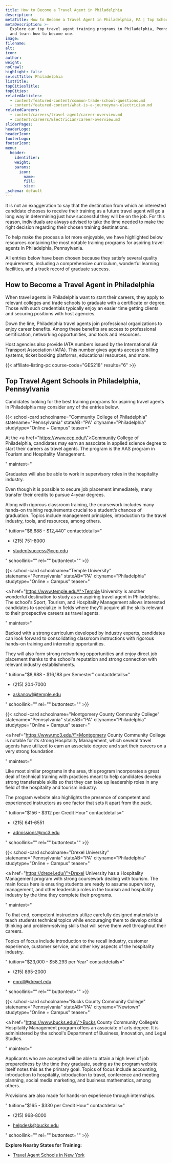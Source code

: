 ```yaml
---
title: How to Become a Travel Agent in Philadelphia
description:
metaTitle: How to Become a Travel Agent in Philadelphia, PA | Top Schools
metaDescription: >-
  Explore our top travel agent training programs in Philadelphia, Pennsylvania,
  and learn how to become one. 
image:
filename:
alt:
icon:
author:
weight:
noCrawl:
highlight: false
selectTitle: Philadelphia
listTitle:
topCitiesTitle:
topCities:
relatedArticles:
  - content/featured-content/common-trade-school-questions.md
  - content/featured-content/what-is-a-journeyman-electrician.md
relatedCareers:
  - content/careers/travel-agent/career-overview.md
  - content/careers/Electrician/career-overview.md
sliderPages:
headerLogo:
headerIcon:
footerLogo:
footerIcon:
menu:
  header:
    identifier:
    weight:
    params:
      icon:
        name:
        fill:
        size:
_schema: default
---
```

It is not an exaggeration to say that the destination from which an interested candidate chooses to receive their training as a future travel agent will go a long way in determining just how successful they will be on the job. For this reason, individuals are always advised to take the time needed to make the right decision regarding their chosen training destinations.

To help make the process a lot more enjoyable, we have highlighted below resources containing the most notable training programs for aspiring travel agents in Philadelphia, Pennsylvania.

All entries below have been chosen because they satisfy several quality requirements, including a comprehensive curriculum, wonderful learning facilities, and a track record of graduate success.

## **How to Become a Travel Agent in Philadelphia**

When travel agents in Philadelphia want to start their careers, they apply to relevant colleges and trade schools to graduate with a certificate or degree. Those with such credentials typically enjoy an easier time getting clients and securing positions with host agencies.

Down the line, Philadelphia travel agents join professional organizations to enjoy career benefits. Among these benefits are access to professional certification, networking opportunities, and tools and resources.

Host agencies also provide IATA numbers issued by the International Air Transport Association (IATA). This number gives agents access to billing systems, ticket booking platforms, educational resources, and more.

{{< affiliate-listing-pc course-code="GES218" results="6" >}}

## **Top Travel Agent Schools in Philadelphia, Pennsylvania**

Candidates looking for the best training programs for aspiring travel agents in Philadelphia may consider any of the entries below.

{{< school-card schoolname="Community College of Philadelphia" statename="Pennsylvania" stateAB="PA" cityname="Philadelphia" studytype="Online + Campus" teaser="<p>At the <a href=\"https://www.ccp.edu/\">Community College of Philadelphia</a>, candidates may earn an associate in applied science degree to start their careers as travel agents. The program is the AAS program in Tourism and Hospitality Management.</p>" maintext="<p>Graduates will also be able to work in supervisory roles in the hospitality industry.</p><p>Even though it is possible to secure job placement immediately, many transfer their credits to pursue 4-year degrees.</p><p>Along with rigorous classroom training, the coursework includes many hands-on training requirements crucial to a student’s chances of graduation. Topics include management principles, introduction to the travel industry, tools, and resources, among others.</p>" tuition="$8,688 - $12,440" contactdetails="<ul><li><p>(215) 751-8000</p></li><li><p>studentsuccess@ccp.edu</p></li></ul>" schoollink="" rel="" buttontext="" >}}

{{< school-card schoolname="Temple University" statename="Pennsylvania" stateAB="PA" cityname="Philadelphia" studytype="Online + Campus" teaser="<p><a href=\"https://www.temple.edu/\">Temple University</a> is another wonderful destination to study as an aspiring travel agent in Philadelphia. The school's Sport, Tourism, and Hospitality Management allows interested candidates to specialize in fields where they'll acquire all the skills relevant to their prospective careers as travel agents.</p>" maintext="<p>Backed with a strong curriculum developed by industry experts, candidates can look forward to consolidating classroom instructions with rigorous hands-on training and internship opportunities.</p><p>They will also form strong networking opportunities and enjoy direct job placement thanks to the school's reputation and strong connection with relevant industry establishments.</p>" tuition="$8,988 - $16,188 per Semester" contactdetails="<ul><li><p>(215) 204-7000</p></li><li><p>askanowl@temple.edu</p></li></ul>" schoollink="" rel="" buttontext="" >}}

{{< school-card schoolname="Montgomery County Community College" statename="Pennsylvania" stateAB="PA" cityname="Philadelphia" studytype="Online + Campus" teaser="<p><a href=\"https://www.mc3.edu/\">Montgomery County Community College</a> is notable for its strong Hospitality Management, which several travel agents have utilized to earn an associate degree and start their careers on a very strong foundation.</p>" maintext="<p>Like most similar programs in the area, this program incorporates a great deal of technical training with practices meant to help candidates develop strong transferable skills so that they can take up leadership roles in any field of the hospitality and tourism industry.</p><p>The program website also highlights the presence of competent and experienced instructors as one factor that sets it apart from the pack.</p>" tuition="$156 - $312 per Credit Hour" contactdetails="<ul><li><p>(215) 641-6551</p></li><li><p>admissions@mc3.edu</p></li></ul>" schoollink="" rel="" buttontext="" >}}

{{< school-card schoolname="Drexel University" statename="Pennsylvania" stateAB="PA" cityname="Philadelphia" studytype="Online + Campus" teaser="<p><a href=\"https://drexel.edu/\">Drexel University</a> has a Hospitality Management program with strong coursework dealing with tourism. The main focus here is ensuring students are ready to assume supervisory, management, and other leadership roles in the tourism and hospitality industry by the time they complete their programs.</p>" maintext="<p>To that end, competent instructors utilize carefully designed materials to teach students technical topics while encouraging them to develop critical thinking and problem-solving skills that will serve them well throughout their careers.</p><p>Topics of focus include introduction to the recall industry, customer experience, customer service, and other key aspects of the hospitality industry.</p>" tuition="$23,000 - $58,293 per Year" contactdetails="<ul><li><p>(215) 895-2000</p></li><li><p>enroll@drexel.edu</p></li></ul>" schoollink="" rel="" buttontext="" >}}

{{< school-card schoolname="Bucks County Community College" statename="Pennsylvania" stateAB="PA" cityname="Newtown" studytype="Online + Campus" teaser="<p><a href=\"https://www.bucks.edu/\">Bucks County Community College’s</a> Hospitality Management program offers an associate of arts degree. It is administered by the school's Department of Business, Innovation, and Legal Studies.</p>" maintext="<p>Applicants who are accepted will be able to attain a high level of job preparedness by the time they graduate, seeing as the program website itself notes this as the primary goal. Topics of focus include accounting, introduction to hospitality, introduction to travel, conference and meeting planning, social media marketing, and business mathematics, among others.</p><p>Provisions are also made for hands-on experience through internships.</p>" tuition="$165 - $330 per Credit Hour" contactdetails="<ul><li><p>(215) 968-8000</p></li><li><p>helpdesk@bucks.edu</p></li></ul>" schoollink="" rel="" buttontext="" >}}

**Explore Nearby States for Training:**

* [Travel Agent Schools in New York](https://toptradeschools.com/near-you/travel-agent/new-york/)


<br>
